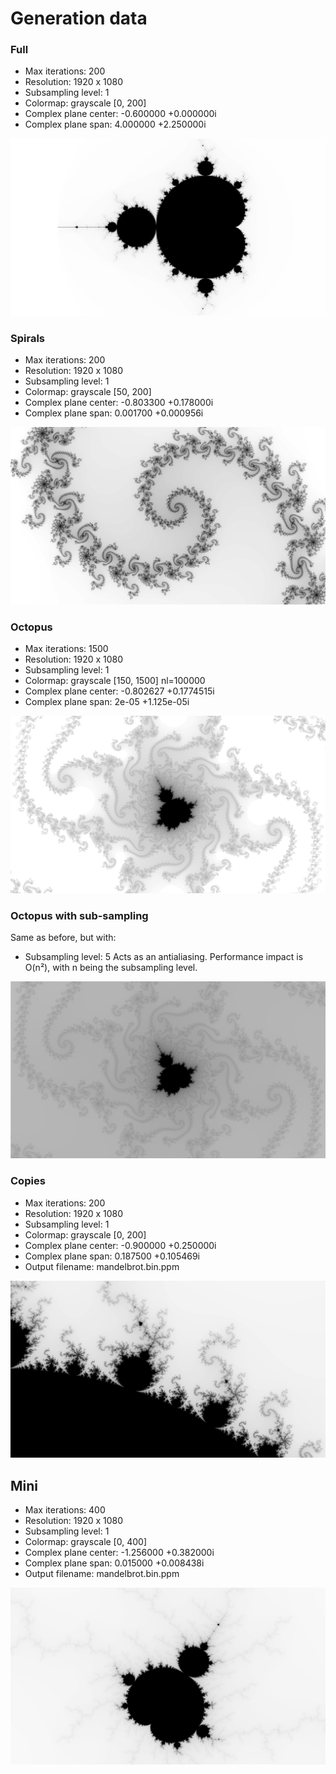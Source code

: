 # Generation data

### Full
- Max iterations: 200
- Resolution: 1920 x 1080
- Subsampling level: 1
- Colormap: grayscale [0, 200]
- Complex plane center: -0.600000 +0.000000i
- Complex plane span:   4.000000 +2.250000i

![image](full.png)

### Spirals
- Max iterations: 200
- Resolution: 1920 x 1080
- Subsampling level: 1
- Colormap: grayscale [50, 200]
- Complex plane center: -0.803300 +0.178000i
- Complex plane span:   0.001700 +0.000956i

![image](spirals.png)

### Octopus
- Max iterations: 1500
- Resolution: 1920 x 1080
- Subsampling level: 1
- Colormap: grayscale [150, 1500] nl=100000
- Complex plane center: -0.802627 +0.1774515i
- Complex plane span:   2e-05 +1.125e-05i

![image](octopus.png)

### Octopus with sub-sampling
Same as before, but with:
- Subsampling level: 5
Acts as an antialiasing. Performance impact is O(n²), with n being the subsampling level.

![image](octopus_ss.png)


### Copies
- Max iterations: 200
- Resolution: 1920 x 1080
- Subsampling level: 1
- Colormap: grayscale [0, 200]
- Complex plane center: -0.900000 +0.250000i
- Complex plane span:   0.187500 +0.105469i
- Output filename:   mandelbrot.bin.ppm

![image](copies.png)


## Mini
- Max iterations: 400
- Resolution: 1920 x 1080
- Subsampling level: 1
- Colormap: grayscale [0, 400]
- Complex plane center: -1.256000 +0.382000i
- Complex plane span:   0.015000 +0.008438i
- Output filename:   mandelbrot.bin.ppm

![image](mini.png)